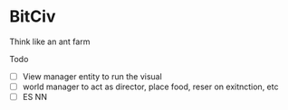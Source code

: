# BitCiv
Think like an ant farm

Todo
- [ ] View manager entity to run the visual
- [ ] world manager to act as director, place food, reser on exitnction, etc
- [ ] ES NN
